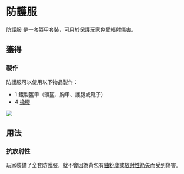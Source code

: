 # 防護服

防護服 是一套盔甲套裝，可用於保護玩家免受輻射傷害。

## 獲得

### 製作

防護服可以使用以下物品製作：

* 1 鐵製盔甲（頭盔、胸甲、護腿或靴子）
* 4 [橡膠](rubber.md)

![](https://camo.githubusercontent.com/59b68314ceadca8f01380d2b913127d5542f0e54815f4871a065040dd264a6aa/68747470733a2f2f692e696d6775722e636f6d2f413333576f636b2e706e67)

## 用法

### 抗放射性

玩家裝備了全套防護服，就不會因為背包有[鈾粉塵](uranium-dust.md)或[放射性箭矢](Radioactive-Arrow.md)而受到傷害。
